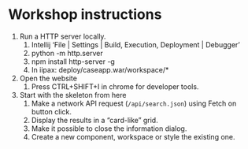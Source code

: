 # Workshop instructions

1. Run a HTTP server locally.
    1. Intellij ‘File | Settings | Build, Execution, Deployment | Debugger’
    2. python -m http.server
    3. npm install http-server -g
    4. In iipax: deploy/caseapp.war/workspace/*
2. Open the website
    1. Press CTRL+SHIFT+I in chrome for developer tools.
3. Start with the skeleton from here
    1. Make a network API request (`/api/search.json`) using Fetch on button click.
    2. Display the results in a “card-like” grid.
    3. Make it possible to close the information dialog.
    4. Create a new component, workspace or style the existing one.
